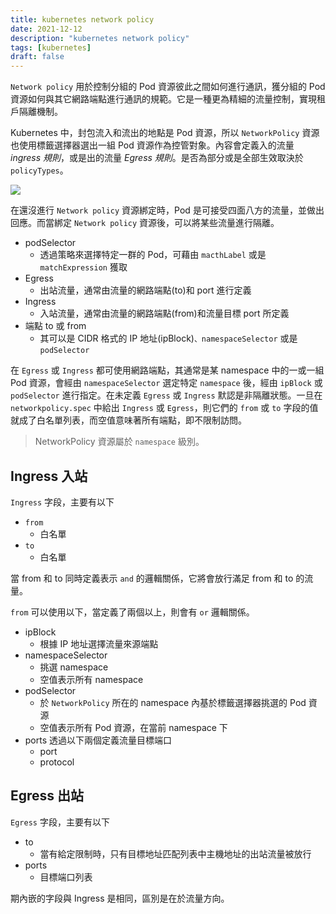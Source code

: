 ```yaml
---
title: kubernetes network policy
date: 2021-12-12
description: "kubernetes network policy"
tags: [kubernetes]
draft: false
---
```


`Network policy` 用於控制分組的 Pod 資源彼此之間如何進行通訊，獲分組的 Pod 資源如何與其它網路端點進行通訊的規範。它是一種更為精細的流量控制，實現租戶隔離機制。

Kubernetes 中，封包流入和流出的地點是 Pod 資源，所以 `NetworkPolicy` 資源也使用標籤選擇器選出一組 Pod 資源作為控管對象。內容會定義入的流量 *ingress 規則*，或是出的流量 *Egress 規則*。是否為部分或是全部生效取決於 `policyTypes`。

![](https://img.uj5u.com/2021/01/05/212012050607101.png)

在還沒進行 `Network policy` 資源綁定時，Pod 是可接受四面八方的流量，並做出回應。而當綁定 `Network policy` 資源後，可以將某些流量進行隔離。

- podSelector
    - 透過策略來選擇特定一群的 Pod，可藉由 `macthLabel` 或是 `matchExpression` 獲取
- Egress
    - 出站流量，通常由流量的網路端點(to)和 port 進行定義
- Ingress
    - 入站流量，通常由流量的網路端點(from)和流量目標 port 所定義
- 端點 to 或 from
    - 其可以是 CIDR 格式的 IP 地址(ipBlock)`、namespaceSelector` 或是 `podSelector`

在 `Egress` 或 `Ingress` 都可使用網路端點，其通常是某 namespace 中的一或一組 Pod 資源，會經由  `namespaceSelector`  選定特定 `namespace` 後，經由 `ipBlock` 或 `podSelector` 進行指定。在未定義 `Egress` 或 `Ingress` 默認是非隔離狀態。一旦在 `networkpolicy.spec` 中給出 `Ingress` 或 `Egress`，則它們的 `from` 或 `to` 字段的值就成了白名單列表，而空值意味著所有端點，即不限制訪問。

>NetworkPolicy 資源屬於 `namespace` 級別。

## Ingress 入站
`Ingress` 字段，主要有以下
- `from`
    - 白名單
- `to`
    - 白名單

當 from 和 to 同時定義表示 `and` 的邏輯關係，它將會放行滿足 from 和 to 的流量。

`from` 可以使用以下，當定義了兩個以上，則會有 `or` 邏輯關係。
- ipBlock
    - 根據 IP 地址選擇流量來源端點
- namespaceSelector
    - 挑選 namespace
    - 空值表示所有 namespace
- podSelector
    - 於 `NetworkPolicy` 所在的 namespace 內基於標籤選擇器挑選的 Pod 資源
    - 空值表示所有 Pod 資源，在當前 namespace 下
- ports 透過以下兩個定義流量目標端口
    - port
    - protocol

## Egress 出站
`Egress` 字段，主要有以下
- to
    - 當有給定限制時，只有目標地址匹配列表中主機地址的出站流量被放行
- ports
    - 目標端口列表

期內嵌的字段與 Ingress 是相同，區別是在於流量方向。